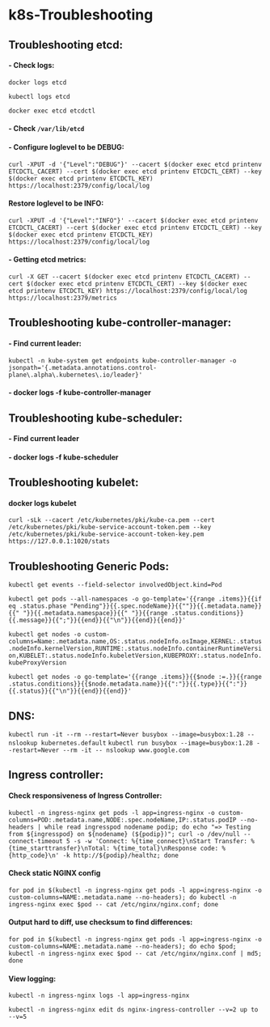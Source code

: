 # k8s-Troubleshooting

## Troubleshooting etcd:
#### - Check logs: 
`docker logs etcd`

`kubectl logs etcd`

`docker exec etcd etcdctl`
#### - Check `/var/lib/etcd`
#### - Configure loglevel to be DEBUG:
`curl -XPUT -d '{"Level":"DEBUG"}' --cacert $(docker exec etcd printenv ETCDCTL_CACERT) --cert $(docker exec etcd printenv ETCDCTL_CERT) --key $(docker exec etcd printenv ETCDCTL_KEY) https://localhost:2379/config/local/log`

#### Restore loglevel to be INFO:
`curl -XPUT -d '{"Level":"INFO"}' --cacert $(docker exec etcd printenv ETCDCTL_CACERT) --cert $(docker exec etcd printenv ETCDCTL_CERT) --key $(docker exec etcd printenv ETCDCTL_KEY) https://localhost:2379/config/local/log`

#### - Getting etcd metrics:
`curl -X GET --cacert $(docker exec etcd printenv ETCDCTL_CACERT) --cert $(docker exec etcd printenv ETCDCTL_CERT) --key $(docker exec etcd printenv ETCDCTL_KEY) https://localhost:2379/config/local/log https://localhost:2379/metrics`

## Troubleshooting kube-controller-manager:
#### - Find current leader:
`kubectl -n kube-system get endpoints kube-controller-manager -o jsonpath='{.metadata.annotations.control-plane\.alpha\.kubernetes\.io/leader}'`

#### - docker logs -f kube-controller-manager

## Troubleshooting kube-scheduler:
#### - Find current leader
#### - docker logs -f kube-scheduler

## Troubleshooting kubelet:

#### docker logs kubelet
`curl -sLk --cacert /etc/kubernetes/pki/kube-ca.pem --cert /etc/kubernetes/pki/kube-service-account-token.pem --key /etc/kubernetes/pki/kube-service-account-token-key.pem https://127.0.0.1:1020/stats`

## Troubleshooting Generic Pods:

`kubectl get events --field-selector involvedObject.kind=Pod`

`kubectl get pods --all-namespaces -o go-template='{{range .items}}{{if eq .status.phase "Pending"}}{{.spec.nodeName}}{{""}}{{.metadata.name}}{{" "}}{{.metadata.namespace}}{{" "}}{{range .status.conditions}}{{.message}}{{";"}}{{end}}{{"\n"}}{{end}}{{end}}'`

`kubectl get nodes -o custom-columns=Name:.metadata.name,OS:.status.nodeInfo.osImage,KERNEL:.status.nodeInfo.kernelVersion,RUNTIME:.status.nodeInfo.containerRuntimeVersion,KUBELET:.status.nodeInfo.kubeletVersion,KUBEPROXY:.status.nodeInfo.kubeProxyVersion`


`kubectl get nodes -o go-template='{{range .items}}{{$node :=.}}{{range .status.conditions}}{{$node.metadata.name}}{{":"}}{{.type}}{{":"}}{{.status}}{{"\n"}}{{end}}{{end}}'`

## DNS:

`kubectl run -it --rm --restart=Never busybox --image=busybox:1.28 -- nslookup kubernetes.default`
`kubectl run busybox --image=busybox:1.28 --restart=Never --rm -it -- nslookup www.google.com`

## Ingress controller:

#### Check responsiveness of Ingress Controller: 
`kubectl -n ingress-nginx get pods -l app=ingress-nginx -o custom-columns=POD:.metadata.name,NODE:.spec.nodeName,IP:.status.podIP --no-headers | while read ingresspod nodename podip; do echo "=> Testing from ${ingresspod} on ${nodename} (${podip})"; curl -o /dev/null --connect-timeout 5 -s -w 'Connect: %{time_connect}\nStart Transfer: %{time_starttransfer}\nTotal: %{time_total}\nResponse code: %{http_code}\n' -k http://${podip}/healthz; done`

#### Check static NGINX config

`for pod in $(kubectl -n ingress-nginx get pods -l app=ingress-nginx -o custom-columns=NAME:.metadata.name --no-headers); do kubectl -n ingress-nginx exec $pod -- cat /etc/nginx/nginx.conf; done`

#### Output hard to diff, use checksum to find differences:

`for pod in $(kubectl -n ingress-nginx get pods -l app=ingress-nginx -o custom-columns=NAME:.metadata.name --no-headers); do echo $pod; kubectl -n ingress-nginx exec $pod -- cat /etc/nginx/nginx.conf | md5; done`

#### View logging:

`kubectl -n ingress-nginx logs -l app=ingress-nginx`

`kubectl -n ingress-nginx edit ds nginx-ingress-controller --v=2 up to --v=5`
